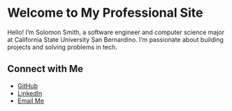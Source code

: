 # Welcome to My Professional Site

Hello! I’m Solomon Smith, a software engineer and computer science major at California State University San Bernardino. I’m passionate about building projects and solving problems in tech.

## Connect with Me
- [GitHub](https://github.com/SolomonSmith-dev)
- [LinkedIn](https://www.linkedin.com/in/solomonsmithdev/)
- [Email Me](solomonsmithdev@gmail.com)
